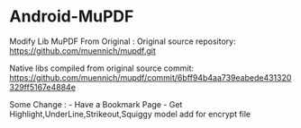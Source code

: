 Android-MuPDF
=============

Modify Lib MuPDF From Original : Original source repository: https://github.com/muennich/mupdf.git

Native libs compiled from original source commit: https://github.com/muennich/mupdf/commit/6bff94b4aa739eabede431320329ff5167e4884e

Some Change :
              - Have a Bookmark Page 
              - Get Highlight,UnderLine,Strikeout,Squiggy model add for encrypt file
